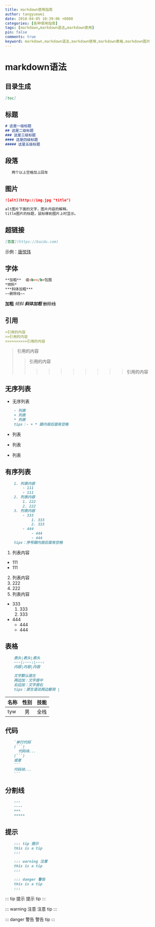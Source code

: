 ```yaml
---
title: markdown使用指南
author: tangyuewei
date: 2018-04-05 10:39:06 +0800
categories: [各种使用指南]
tags: [markdown,markdown语法,markdown使用]
pin: false
comments: true
keyword: markdown,markdown语法,markdown使用,markdown表格,markdown图片
---
```


# markdown语法

## 目录生成
```markdown
[toc]
```

## 标题
```markdown
# 这是一级标题
## 这是二级标题
### 这是三级标题
#### 这是四级标题
##### 这是五级标题
```
## 段落
```markdown
   两个以上空格加上回车
```


## 图片
```markdown
![alt](http://img.jpg "title")

alt图片下面的文字，图片内容的解释。
title图片的标题，鼠标移到图片上时显示。
```
## 超链接
```markdown
[百度](https://baidu.com)
```
示例：[唐悦玮](https://tangyuewei.com)

## 字体
```markdown
**加粗**  或<b></b>包围
*倾斜*
***斜体加粗***
~~删除线~~
```
**加粗**
*倾斜*
***斜体加粗***
~~删除线~~
## 引用
```markdown
>引用的内容
>>引用的内容
>>>>>>>>>>引用的内容
```
>引用的内容
>>引用的内容
>>>>>>>>>>引用的内容

## 无序列表
- 无序列表
```markdown
    - 列表
    + 列表
    * 列表
    tips：- + * 跟内容后面有空格
```
- 列表
+ 列表
* 列表

## 有序列表
```markdown
    1. 列表内容
        - 111
        - 111
    2. 列表内容
        1. 222
        2. 222
    3. 列表内容
        - 333
            1. 333
            2. 333
        - 444
            - 444
            - 444
    tips：序号跟内容后面有空格
```

1. 列表内容
  - 111
  - 111
2. 列表内容
  1. 222
  2. 222
3. 列表内容
  - 333
    1. 333
    2. 333
  - 444
    - 444
    - 444


## 表格

```markdown
    表头|表头|表头
    ---|:---:|---:
    内容|内容|内容

    文字默认居左
    两边加：文字居中
    右边加：文字居右
    tips：原生语法两边都用 |
```

名称|性别|技能
---|:---:|---:
tyw|男 |全栈

## 代码
```markdown
    `单行代码`
    (```)
      代码块...
    (```)
    或者
    ```
    代码块...
    ```
```

## 分割线

```markdown
    ---
    ----
    ***
    *****
```

## 提示

```markdown
    ::: tip 提示
    this is a tip
    :::

    ::: warning 注意
    this is a tip
    :::

    ::: danger 警告
    this is a tip
    :::
```
::: tip 提示
提示 tip
:::

::: warning 注意
注意 tip
:::

::: danger 警告
警告 tip
:::
